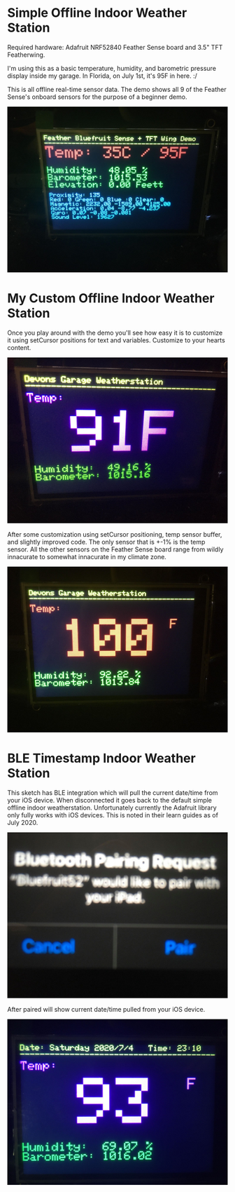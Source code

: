 # Simple Offline Indoor Weather Station
Required hardware: Adafruit NRF52840 Feather Sense board and 3.5" TFT Featherwing.  

I'm using this as a basic temperature, humidity, and barometric pressure display inside my garage. In Florida, on July 1st, it's 95F in here. :/

This is all offline real-time sensor data. The demo shows all 9 of the Feather Sense's onboard sensors for the purpose of a beginner demo.

 ![](https://raw.githubusercontent.com/DJDevon3/Arduino/master/Adafruit%20NRF52840%20Feather%20Sense/DJDevon3_Simple_Offline_Weatherstation.jpg)
 
# My Custom Offline Indoor Weather Station
Once you play around with the demo you'll see how easy it is to customize it using setCursor positions for text and variables. Customize to your hearts content.

 ![](https://raw.githubusercontent.com/DJDevon3/Arduino/master/Adafruit%20NRF52840%20Feather%20Sense/DJDevon3_MyCustom_Offline_Weatherstation.jpg)
 
 After some customization using setCursor positioning, temp sensor buffer, and slightly improved code. The only sensor that is +-1% is the temp sensor. All the other sensors on the Feather Sense board range from wildly innacurate to somewhat innacurate in my climate zone.
 
  ![](https://github.com/DJDevon3/Arduino/blob/master/Adafruit%20NRF52840%20Feather%20Sense/DJDevon3_MyCustom_Offline_Weatherstation_Humidity.jpg)
  
  # BLE Timestamp Indoor Weather Station
  This sketch has BLE integration which will pull the current date/time from your iOS device. When disconnected it goes back to the default simple offline indoor weatherstation. Unfortunately currently the Adafruit library only fully works with iOS devices. This is noted in their learn guides as of July 2020.
  
  ![](https://github.com/DJDevon3/Arduino/blob/master/Adafruit%20NRF52840%20Feather%20Sense/DJDevon3_BLE_Weatherstation_pairing.jpg)
  
  After paired will show current date/time pulled from your iOS device.
  
  ![](https://github.com/DJDevon3/Arduino/blob/master/Adafruit%20NRF52840%20Feather%20Sense/DJDevon3_BLE_Weatherstation.jpg)
  
  
